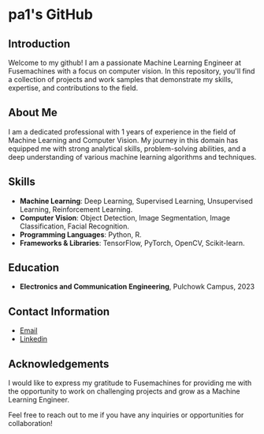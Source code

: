 # pa1's GitHub

## Introduction

Welcome to my github! I am a passionate Machine Learning Engineer at Fusemachines with a focus on computer vision. In this repository, you'll find a collection of projects and work samples that demonstrate my skills, expertise, and contributions to the field.

## About Me

I am a dedicated professional with 1 years of experience in the field of Machine Learning and Computer Vision. My journey in this domain has equipped me with strong analytical skills, problem-solving abilities, and a deep understanding of various machine learning algorithms and techniques.


## Skills

- **Machine Learning**: Deep Learning, Supervised Learning, Unsupervised Learning, Reinforcement Learning.
- **Computer Vision**: Object Detection, Image Segmentation, Image Classification, Facial Recognition.
- **Programming Languages**: Python, R.
- **Frameworks & Libraries**: TensorFlow, PyTorch, OpenCV, Scikit-learn.

## Education

- **Electronics and Communication Engineering**, Pulchowk Campus, 2023


## Contact Information

- [Email](sapkotapawan099@gmail.com)
- [Linkedin](https://www.linkedin.com/in/pawan-sapkota-sharma-7030ab20b/)

## Acknowledgements

I would like to express my gratitude to Fusemachines for providing me with the opportunity to work on challenging projects and grow as a Machine Learning Engineer.

Feel free to reach out to me if you have any inquiries or opportunities for collaboration!

